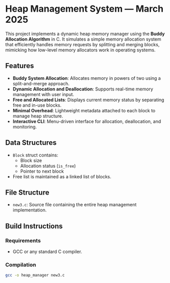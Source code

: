 # Heap Management System — March 2025

This project implements a dynamic heap memory manager using the **Buddy Allocation Algorithm** in C. It simulates a simple memory allocation system that efficiently handles memory requests by splitting and merging blocks, mimicking how low-level memory allocators work in operating systems.

## Features

- **Buddy System Allocation**: Allocates memory in powers of two using a split-and-merge approach.
- **Dynamic Allocation and Deallocation**: Supports real-time memory management with user input.
- **Free and Allocated Lists**: Displays current memory status by separating free and in-use blocks.
- **Minimal Overhead**: Lightweight metadata attached to each block to manage heap structure.
- **Interactive CLI**: Menu-driven interface for allocation, deallocation, and monitoring.

## Data Structures

- `Block` struct contains:
  - Block size
  - Allocation status (`is_free`)
  - Pointer to next block
- Free list is maintained as a linked list of blocks.

## File Structure

- `new3.c`: Source file containing the entire heap management implementation.

## Build Instructions

### Requirements
- GCC or any standard C compiler.

### Compilation
```bash
gcc -o heap_manager new3.c
